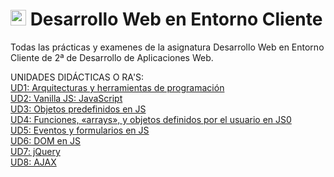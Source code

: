 # <img src="https://github.com/JaviEpi/portfolio_Antiguo/blob/master/img/logo/fav.png" width="25px" height="25px"/> Desarrollo Web en Entorno Cliente

Todas las prácticas y examenes de la asignatura Desarrollo Web en Entorno Cliente de 2ª de Desarrollo de Aplicaciones Web.

UNIDADES DIDÁCTICAS O RA'S: <br/>
[UD1: Arquitecturas y herramientas de programación](https://github.com/JaviEpi/DWEC/tree/main/UD1-ARQUITECTURAS)<br/>
[UD2: Vanilla JS: JavaScript](https://github.com/JaviEpi/DWEC/tree/main/UD2-VANILLA-JS)<br/>
[UD3: Objetos predefinidos en JS]()<br/>
[UD4: Funciones, «arrays», y objetos definidos por el usuario en JS0]()<br/>
[UD5: Eventos y formularios en JS]()<br/>
[UD6: DOM en JS](https://github.com/JaviEpi/DWEC/tree/main/UD6-DOM)<br/>
[UD7: jQuery]()<br/>
[UD8: AJAX]()<br/>




